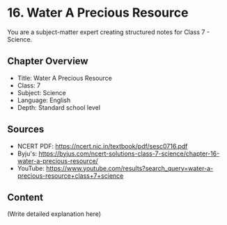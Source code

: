 # 16. Water A Precious Resource

You are a subject-matter expert creating structured notes for Class 7 - Science.

## Chapter Overview
- Title: Water A Precious Resource
- Class: 7
- Subject: Science
- Language: English
- Depth: Standard school level

## Sources
- NCERT PDF: https://ncert.nic.in/textbook/pdf/sesc0716.pdf
- Byju's: https://byjus.com/ncert-solutions-class-7-science/chapter-16-water-a-precious-resource/
- YouTube: https://www.youtube.com/results?search_query=water-a-precious-resource+class+7+science

## Content
(Write detailed explanation here)
